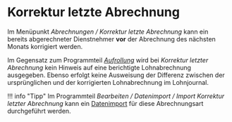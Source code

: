 # Korrektur letzte Abrechnung 

Im Menüpunkt *Abrechnungen / Korrektur letzte Abrechnung* kann ein bereits abgerechneter Dienstnehmer **vor** der Abrechnung des nächsten Monats korrigiert werden.

Im Gegensatz zum Programmteil [*Aufrollung*](../Abrechnungen/Aufrollung.md) wird bei *Korrektur letzter Abrechnung* kein Hinweis auf eine berichtigte Lohnabrechnung ausgegeben. Ebenso erfolgt keine Ausweisung der Differenz zwischen der ursprünglichen und der korrigierten Lohnabrechnung im Lohnjournal.

!!! info "Tipp"
    Im Programmteil *Bearbeiten / Datenimport / Import Korrektur letzter Abrechnung* kann ein [Datenimport](../Datenimport/Allgemeines.md) für diese Abrechnungsart durchgeführt werden.